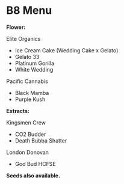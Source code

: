# B8 Menu

<b>Flower:</b>

Elite Organics
- Ice Cream Cake (Wedding Cake x Gelato)
- Gelato 33
- Platinum Gorilla
- White Wedding

Pacific Cannabis
- Black Mamba
- Purple Kush 

<b>Extracts:</b>

Kingsmen Crew
- CO2 Budder
- Death Bubba Shatter

London Donovan
- God Bud HCFSE


<b>Seeds also available.</b>
